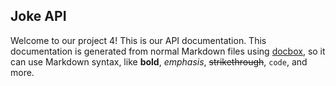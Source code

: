 ## Joke API

Welcome to our project 4! This is our API documentation. This documentation
is generated from normal Markdown files using [docbox](https://github.com/tmcw/docbox),
so it can use Markdown syntax, like **bold**, *emphasis*, ~~strikethrough~~,
`code`, and more.
